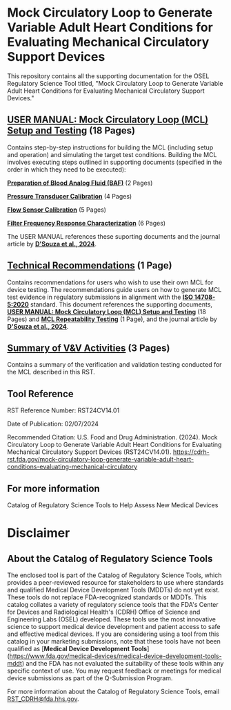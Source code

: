 # Mock Circulatory Loop to Generate Variable Adult Heart Conditions for Evaluating Mechanical Circulatory Support Devices

This repository contains all the supporting documentation for the OSEL Regulatory Science Tool titled, "Mock Circulatory Loop to Generate Variable Adult Heart Conditions for Evaluating Mechanical Circulatory Support Devices."


## [USER MANUAL: Mock Circulatory Loop (MCL) Setup and Testing](USER%20MANUAL_Mock%20Circulatory%20Loop%20(MCL)%20Setup%20and%20Testing.pdf) (18 Pages)

Contains step-by-step instructions for building the MCL (including setup and operation) and simulating the target test conditions. Building the MCL involves executing steps outlined in supporting documents (specified in the order in which they need to be     executed): 

[**Preparation of Blood Analog Fluid (BAF)**](Preparation%20of%20Blood%20Analog%20Fluid%20(BAF).pdf) (2 Pages)

[**Pressure Transducer Calibration**](Pressure%20Transducer%20Calibration.pdf) (4 Pages)

[**Flow Sensor Calibration**](Flow%20Sensor%20Calibration.pdf) (5 Pages)

[**Filter Frequency Response Characterization**](Filter%20Frequency%20Response%20Characterization.pdf) (6 Pages)
  
The USER MANUAL references these suporting documents and the journal article by [**D'Souza et al., 2024**](https://asmedigitalcollection.asme.org/biomechanical/article/146/1/011004/1169328/Using-a-Mock-Circulatory-Loop-as-a-Regulatory).


## [Technical Recommendations](Technical%20Recommendations.pdf) (1 Page)

Contains recommendations for users who wish to use their own MCL for device testing. The recommendations guide users on how to generate MCL test evidence in regulatory submissions in alignment with the [**ISO 14708-5:2020**](https://www.iso.org/standard/69898.html) standard. This document references the supporting documents, [**USER MANUAL: Mock Circulatory Loop (MCL) Setup and Testing**](USER%20MANUAL_Mock%20Circulatory%20Loop%20(MCL)%20Setup%20and%20Testing.pdf) (18 Pages) and [**MCL Repeatability Testing**](MCL%20Repeatability%20Testing.pdf) (1 Page), and the journal article by [**D'Souza et al., 2024**](https://asmedigitalcollection.asme.org/biomechanical/article/146/1/011004/1169328/Using-a-Mock-Circulatory-Loop-as-a-Regulatory).


## [Summary of V&V Activities](Summary%20of%20V%26V%20Activities.pdf) (3 Pages)

Contains a summary of the verification and validation testing conducted for the MCL described in this RST. 


## Tool Reference 

RST Reference Number: RST24CV14.01

Date of Publication: 02/07/2024

Recommended Citation: U.S. Food and Drug Administration. (2024). Mock Circulatory Loop to Generate Variable Adult Heart Conditions for Evaluating Mechanical Circulatory Support Devices (RST24CV14.01). https://cdrh-rst.fda.gov/mock-circulatory-loop-generate-variable-adult-heart-conditions-evaluating-mechanical-circulatory


## For more information

Catalog of Regulatory Science Tools to Help Assess New Medical Devices


# Disclaimer
## About the Catalog of Regulatory Science Tools

The enclosed tool is part of the Catalog of Regulatory Science Tools, which provides a peer-reviewed resource for stakeholders to use where standards and qualified Medical Device Development Tools (MDDTs) do not yet exist. These tools do not replace FDA-recognized standards or MDDTs. This catalog collates a variety of regulatory science tools that the FDA's Center for Devices and Radiological Health's (CDRH) Office of Science and Engineering Labs (OSEL) developed. These tools use the most innovative science to support medical device development and patient access to safe and effective medical devices. If you are considering using a tool from this catalog in your marketing submissions, note that these tools have not been qualified as [**Medical Device Development Tools**] (https://www.fda.gov/medical-devices/medical-device-development-tools-mddt) and the FDA has not evaluated the suitability of these tools within any specific context of use. You may request feedback or meetings for medical device submissions as part of the Q-Submission Program.

For more information about the Catalog of Regulatory Science Tools, email RST_CDRH@fda.hhs.gov.
